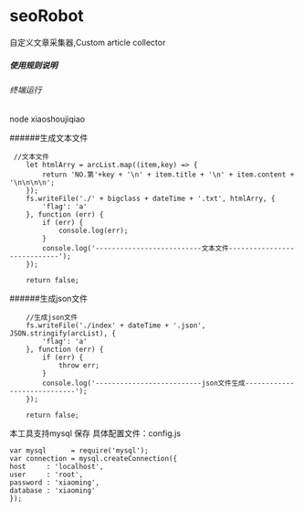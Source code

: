 # seoRobot
自定义文章采集器,Custom article collector

##### 使用规则说明

###### 终端运行 
node  xiaoshoujiqiao

######生成文本文件
```
 //文本文件
    let htmlArry = arcList.map((item,key) => {
        return 'NO.第'+key + '\n' + item.title + '\n' + item.content + '\n\n\n\n';
    });
    fs.writeFile('./' + bigclass + dateTime + '.txt', htmlArry, {
        'flag': 'a'
    }, function (err) {
        if (err) {
            console.log(err);
        }
        console.log('--------------------------文本文件----------------------------');
    });

    return false;
```

######生成json文件

```
    //生成json文件
    fs.writeFile('./index' + dateTime + '.json', JSON.stringify(arcList), {
        'flag': 'a'
    }, function (err) {
        if (err) {
            throw err;
        }
        console.log('--------------------------json文件生成----------------------------');
    });

    return false;
```



本工具支持mysql 保存
具体配置文件：config.js

```
var mysql      = require('mysql');
var connection = mysql.createConnection({
host     : 'localhost',
user     : 'root',
password : 'xiaoming',
database : 'xiaoming'
});
```
